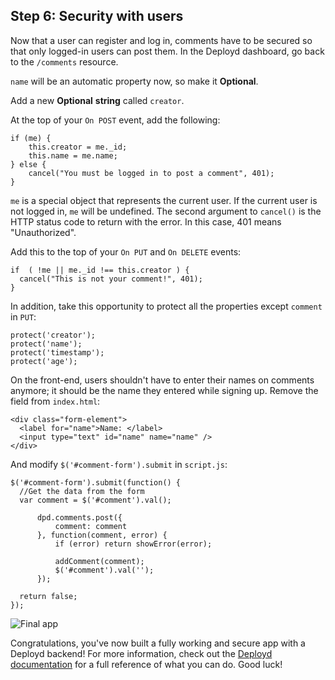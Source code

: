 ## Step 6: Security with users

Now that a user can register and log in, comments have to be secured so that only logged-in users can post them. In the Deployd dashboard, go back to the `/comments` resource.

`name` will be an automatic property now, so make it **Optional**.

Add a new **Optional** **string** called `creator`.

At the top of your `On POST` event, add the following:

    if (me) {
        this.creator = me._id;
        this.name = me.name;
    } else {
        cancel("You must be logged in to post a comment", 401);
    }

`me` is a special object that represents the current user. If the current user is not logged in, `me` will be undefined. 
The second argument to `cancel()` is the HTTP status code to return with the error. In this case, 401 means "Unauthorized".

Add this to the top of your `On PUT` and `On DELETE` events:

    if  ( !me || me._id !== this.creator ) {
      cancel("This is not your comment!", 401);
    }
    
In addition, take this opportunity to protect all the properties except `comment` in `PUT`:

    protect('creator');
    protect('name');
    protect('timestamp');
    protect('age');

On the front-end, users shouldn't have to enter their names on comments anymore; it should be the name they entered while signing up. Remove the field from `index.html`:

    <div class="form-element">
      <label for="name">Name: </label>
      <input type="text" id="name" name="name" />
    </div>

And modify `$('#comment-form').submit` in `script.js`:

    $('#comment-form').submit(function() {
      //Get the data from the form
      var comment = $('#comment').val();
          
          dpd.comments.post({
              comment: comment
          }, function(comment, error) {
              if (error) return showError(error);
              
              addComment(comment);
              $('#comment').val('');
          });

      return false;
    });

![Final app](step5img/final-app.png)

Congratulations, you've now built a fully working and secure app with a Deployd backend! For more information, check out the [Deployd documentation](http://deployd.github.com/deployd/) for a full reference of what you can do. Good luck!
